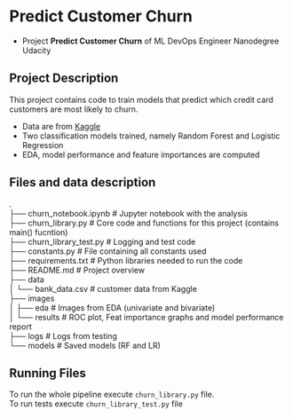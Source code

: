 # Predict Customer Churn

- Project **Predict Customer Churn** of ML DevOps Engineer Nanodegree Udacity

## Project Description
This project contains code to train models that predict which credit card customers are most likely to churn.
- Data are from [Kaggle](https://www.kaggle.com/datasets/sakshigoyal7/credit-card-customers)
- Two classification models trained, namely Random Forest and Logistic Regression
- EDA, model performance and feature importances are computed


## Files and data description  
.  
├── churn_notebook.ipynb  # Jupyter notebook with the analysis  
├── churn_library.py  # Core code and functions for this project (contains main() fucntion)  
├── churn_library_test.py # Logging and test code  
├── constants.py # File containing all constants used  
├── requirements.txt # Python libraries needed to run the code  
├── README.md # Project overview  
├── data  
│   └── bank_data.csv   # customer data from Kaggle  
├── images               
│   ├── eda  # Images from EDA (univariate and bivariate)  
│   └── results  # ROC plot, Feat importance graphs and model performance report  
├── logs # Logs from testing  
└── models  # Saved models (RF and LR)

## Running Files
To run the whole pipeline execute `churn_library.py` file.  
To run tests execute `churn_library_test.py` file  
